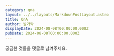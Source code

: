 ```yaml
---
category: qna
layout: ../../layouts/MarkdownPostLayout.astro
title: QnA
author: 발가락
displayDate: 2024-08-08T00:00:00.000Z
pubDate: 2024-08-08T00:00:00.000Z
---
```


궁금한 것들을 댓글로 남겨주세요.
